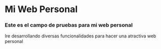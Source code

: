 # Mi Web Personal

### Este es el campo de pruebas para mi web personal

Ire desarrollando diversas funcionalidades para hacer una atractiva web personal